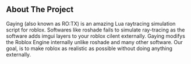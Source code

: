 



<!-- ABOUT THE PROJECT -->
## About The Project


Gaying (also known as RO:TX) is an amazing Lua raytracing simulation script for roblox. Softwares like roshade fails to simulate ray-tracing as the software adds imgui layers to your roblox cilent externally. Gaying modifys the Roblox Engine internally unlike roshade and many other software. Our goal, is to make roblox as realistic as possible without doing anything externally. 


